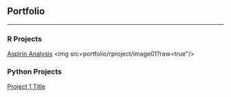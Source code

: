 ## Portfolio


---


### R Projects


[Aspirin Analysis](/rprojects/aspirin.rmd)
<img src=portfolio/rproject/image01?raw=true"/>


### Python Projects
[Project 1 Title](http://example.com)
